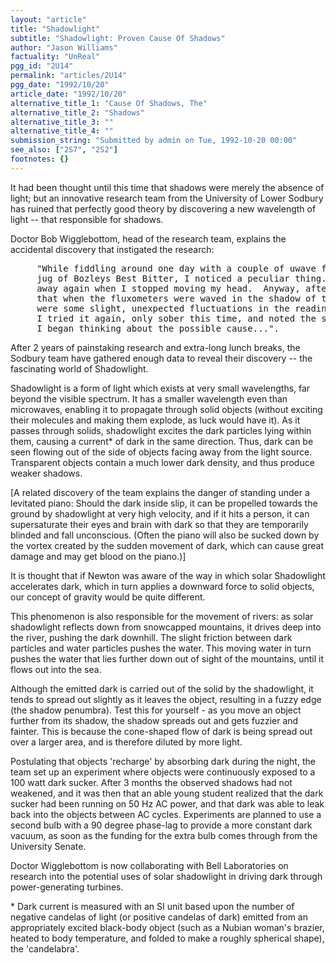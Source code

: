 ```yaml
---
layout: "article"
title: "Shadowlight"
subtitle: "Shadowlight: Proven Cause Of Shadows"
author: "Jason Williams"
factuality: "UnReal"
pgg_id: "2U14"
permalink: "articles/2U14"
pgg_date: "1992/10/20"
article_date: "1992/10/20"
alternative_title_1: "Cause Of Shadows, The"
alternative_title_2: "Shadows"
alternative_title_3: ""
alternative_title_4: ""
submission_string: "Submitted by admin on Tue, 1992-10-20 00:00"
see_also: ["2S7", "2S2"]
footnotes: {}
---
```

<div>
<p>It had been thought until this time that shadows were merely the absence of light; but an innovative research team from the University of Lower Sodbury has ruined that perfectly good theory by discovering a new wavelength of light -- that responsible for shadows.</p>
<p>Doctor Bob Wigglebottom, head of the research team, explains the accidental discovery that instigated the research:</p>
<pre>
     "While fiddling around one day with a couple of uwave fluxometers and a
     jug of Bozleys Best Bitter, I noticed a peculiar thing.  But it went
     away again when I stopped moving my head.  Anyway, after that I noticed
     that when the fluxometers were waved in the shadow of the beer, there
     were some slight, unexpected fluctuations in the readings on the U.W.F.
     I tried it again, only sober this time, and noted the same effect.
     I began thinking about the possible cause...".
</pre>
<p>After 2 years of painstaking research and extra-long lunch breaks, the Sodbury team have gathered enough data to reveal their discovery -- the fascinating world of Shadowlight.</p>
<p>Shadowlight is a form of light which exists at very small wavelengths, far beyond the visible spectrum. It has a smaller wavelength even than microwaves, enabling it to propagate through solid objects (without exciting their molecules and making them explode, as luck would have it). As it passes through solids, shadowlight excites the dark particles lying within them, causing a current* of dark in the same direction. Thus, dark can be seen flowing out of the side of objects facing away from the light source. Transparent objects contain a much lower dark density, and thus produce weaker shadows.</p>
<p>[A related discovery of the team explains the danger of standing under a levitated piano: Should the dark inside slip, it can be propelled towards the ground by shadowlight at very high velocity, and if it hits a person, it can supersaturate their eyes and brain with dark so that they are temporarily blinded and fall unconscious. (Often the piano will also be sucked down by the vortex created by the sudden movement of dark, which can cause great damage and may get blood on the piano.)]</p>
<p>It is thought that if Newton was aware of the way in which solar Shadowlight accelerates dark, which in turn applies a downward force to solid objects, our concept of gravity would be quite different.</p>
<p>This phenomenon is also responsible for the movement of rivers: as solar shadowlight reflects down from snowcapped mountains, it drives deep into the river, pushing the dark downhill. The slight friction between dark particles and water particles pushes the water. This moving water in turn pushes the water that lies further down out of sight of the mountains, until it flows out into the sea.</p>
<p>Although the emitted dark is carried out of the solid by the shadowlight, it tends to spread out slightly as it leaves the object, resulting in a fuzzy edge (the shadow penumbra). Test this for yourself - as you move an object further from its shadow, the shadow spreads out and gets fuzzier and fainter. This is because the cone-shaped flow of dark is being spread out over a larger area, and is therefore diluted by more light.</p>
<p>Postulating that objects 'recharge' by absorbing dark during the night, the team set up an experiment where objects were continuously exposed to a 100 watt dark sucker. After 3 months the observed shadows had not weakened, and it was then that an able young student realized that the dark sucker had been running on 50 Hz AC power, and that dark was able to leak back into the objects between AC cycles. Experiments are planned to use a second bulb with a 90 degree phase-lag to provide a more constant dark vacuum, as soon as the funding for the extra bulb comes through from the University Senate.</p>
<p>Doctor Wigglebottom is now collaborating with Bell Laboratories on research into the potential uses of solar shadowlight in driving dark through power-generating turbines.</p>
<p>* Dark current is measured with an SI unit based upon the number of negative candelas of light (or positive candelas of dark) emitted from an appropriately excited black-body object (such as a Nubian woman's brazier, heated to body temperature, and folded to make a roughly spherical shape), the 'candelabra'.</p>
</div>
